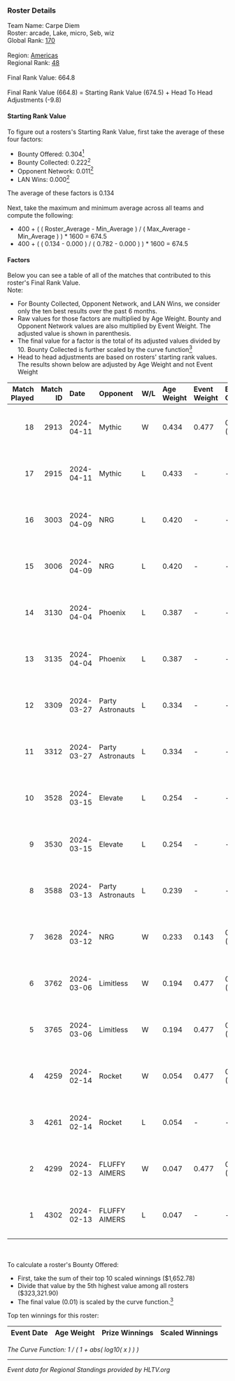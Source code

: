 ### Roster Details<br />
Team Name: Carpe Diem<br />
Roster: arcade, Lake, micro, Seb, wiz<br />
Global Rank: [170](../standings_global.md)<br />
<br />
Region: [Americas]( ../standings_americas.md)<br />
Regional Rank: [48]( ../standings_americas.md)<br />
<br />
Final Rank Value:  664.8<br />
<br />
Final Rank Value (664.8) = Starting Rank Value (674.5) + Head To Head Adjustments (-9.8)<br />

#### Starting Rank Value<br />
To figure out a rosters's Starting Rank Value, first take the average of these four factors:<br />
- Bounty Offered: 0.304[<sup>1</sup>](#table2)
- Bounty Collected: 0.222[<sup>2</sup>](#table1)
- Opponent Network: 0.011[<sup>2</sup>](#table1)
- LAN Wins: 0.000[<sup>2</sup>](#table1)

The average of these factors is 0.134<br />
<br />
Next, take the maximum and minimum average across all teams and compute the following:<br />
- 400 + ( ( Roster_Average - Min_Average ) / ( Max_Average - Min_Average ) ) * 1600 = 674.5
- 400 + ( ( 0.134 - 0.000 ) / ( 0.782 - 0.000 ) ) * 1600 = 674.5


#### Factors<br />
Below you can see a table of all of the matches that contributed to this roster's Final Rank Value.<br />
Note:<br />

- For Bounty Collected, Opponent Network, and LAN Wins, we consider only the ten best results over the past 6 months.
- Raw values for those factors are multiplied by Age Weight. Bounty and Opponent Network values are also multiplied by Event Weight. The adjusted value is shown in parenthesis.
- The final value for a factor is the total of its adjusted values divided by 10. Bounty Collected is further scaled by the curve function[<sup>3</sup>](#curveFunction)
- Head to head adjustments are based on rosters' starting rank values. The results shown below are adjusted by Age Weight and not Event Weight
<span id="table1"></span><br />


| Match Played | Match ID | Date       | Opponent         | W/L | Age Weight | Event Weight | Bounty Collected | Opponent Network | LAN Wins  | H2H Adj. | Roster                        |
| -: | -: | :- | :- | :- | :- | :- | :- | :- | :- | -: | :- |
|           18 |     2913 | 2024-04-11 | Mythic           | W   | 0.434      | 0.477        | 0.010 (0.002)    | 0.299 (0.062)    | 0 (0.000) |     9.04 | arcade, Lake, micro, Seb, wiz |
|           17 |     2915 | 2024-04-11 | Mythic           | L   | 0.433      | -            | -                | -                | -         |    -4.68 | arcade, Lake, micro, Seb, wiz |
|           16 |     3003 | 2024-04-09 | NRG              | L   | 0.420      | -            | -                | -                | -         |    -3.32 | arcade, Lake, micro, Seb, wiz |
|           15 |     3006 | 2024-04-09 | NRG              | L   | 0.420      | -            | -                | -                | -         |    -3.41 | arcade, Lake, micro, Seb, wiz |
|           14 |     3130 | 2024-04-04 | Phoenix          | L   | 0.387      | -            | -                | -                | -         |    -4.94 | arcade, Lake, micro, Seb, wiz |
|           13 |     3135 | 2024-04-04 | Phoenix          | L   | 0.387      | -            | -                | -                | -         |    -5.10 | arcade, Lake, micro, Seb, wiz |
|           12 |     3309 | 2024-03-27 | Party Astronauts | L   | 0.334      | -            | -                | -                | -         |    -2.03 | arcade, Lake, micro, Seb, wiz |
|           11 |     3312 | 2024-03-27 | Party Astronauts | L   | 0.334      | -            | -                | -                | -         |    -2.07 | arcade, Lake, micro, Seb, wiz |
|           10 |     3528 | 2024-03-15 | Elevate          | L   | 0.254      | -            | -                | -                | -         |    -1.17 | arcade, Lake, micro, Seb, wiz |
|            9 |     3530 | 2024-03-15 | Elevate          | L   | 0.254      | -            | -                | -                | -         |    -1.18 | arcade, Lake, micro, Seb, wiz |
|            8 |     3588 | 2024-03-13 | Party Astronauts | L   | 0.239      | -            | -                | -                | -         |    -1.51 | arcade, Lake, micro, Seb, wiz |
|            7 |     3628 | 2024-03-12 | NRG              | W   | 0.233      | 0.143        | 0.020 (0.001)    | 0.521 (0.017)    | 0 (0.000) |     5.32 | arcade, Lake, micro, Seb, wiz |
|            6 |     3762 | 2024-03-06 | Limitless        | W   | 0.194      | 0.477        | 0.001 (0.000)    | 0.167 (0.015)    | 0 (0.000) |     2.86 | arcade, Lake, micro, Seb, wiz |
|            5 |     3765 | 2024-03-06 | Limitless        | W   | 0.194      | 0.477        | 0.001 (0.000)    | 0.167 (0.015)    | 0 (0.000) |     2.90 | arcade, Lake, micro, Seb, wiz |
|            4 |     4259 | 2024-02-14 | Rocket           | W   | 0.054      | 0.477        | 0.000 (0.000)    | 0.007 (0.000)    | 0 (0.000) |     0.45 | arcade, Lake, micro, Seb, wiz |
|            3 |     4261 | 2024-02-14 | Rocket           | L   | 0.054      | -            | -                | -                | -         |    -1.25 | arcade, Lake, micro, Seb, wiz |
|            2 |     4299 | 2024-02-13 | FLUFFY AIMERS    | W   | 0.047      | 0.477        | 0.010 (0.000)    | 0.101 (0.002)    | 0 (0.000) |     0.92 | arcade, Lake, micro, Seb, wiz |
|            1 |     4302 | 2024-02-13 | FLUFFY AIMERS    | L   | 0.047      | -            | -                | -                | -         |    -0.57 | arcade, Lake, micro, Seb, wiz |

<br />
<span id="table2"></span><br />
To calculate a roster's Bounty Offered:<br />

- First, take the sum of their top 10 scaled winnings ($1,652.78)
- Divide that value by the 5th highest value among all rosters ($323,321.90)
- The final value (0.01) is scaled by the curve function.[<sup>3</sup>](#curveFunction)

Top ten winnings for this roster:<br />

| Event Date | Age Weight | Prize Winnings | Scaled Winnings |
| :- | -: | :- | :- |


<span id="curveFunction"></span>_The Curve Function: 1 / ( 1 + abs( log10( x ) ) )_<br />

---
_Event data for Regional Standings provided by HLTV.org_<br />

